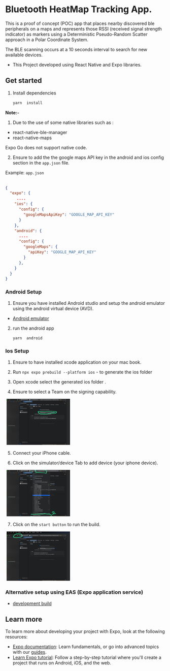 # Bluetooth HeatMap Tracking App.

This is a proof of concept (POC) app that places nearby discovered ble peripherals on a maps and represents those RSSI (received signal strength indicator) as markers using a Deterministic Pseudo-Random Scatter approach in a Polar Coordinate System.


The BLE scanning occurs at a 10 seconds interval to search for new available devices.

- This Project developed using React Native and Expo libraries.


## Get started

1. Install dependencies

   ```bash
   yarn  install
   ```



**Note:-** 
1. Due to the use of some native libraries such as :

- react-native-ble-manager
- react-native-maps

Expo Go does not support native code.

2. Ensure to add the the google maps API key in the android and ios config section in the `app.json` file.


Example: `app.json`

```json

{
  "expo": {
     ....
    "ios": {
      "config": {
        "googleMapsApiKey": "GOOGLE_MAP_API_KEY"
      }
    },
    "android": {
      ....
      "config": {
        "googleMaps": {
          "apiKey": "GOOGLE_MAP_API_KEY"
        }
      },
    }
  }
}

```


### Android Setup


1. Ensure you have installed Android studio and setup the android emulator using the  android virtual device (AVD).
- [Android emulator](https://docs.expo.dev/workflow/android-studio-emulator/)

2. run the android app 

   ```bash
   yarn  android
   ```

### Ios Setup


1. Ensure to have installed xcode application on your mac book.

2. Run `npx expo prebuild --platform ios`  - to generate the ios folder

3. ⁠Open xcode select the generated ios folder .


4. ⁠⁠Ensure to select a Team on the signing capability.

<img
  src="./docs/select_team.jpeg"
  alt="Alt text"
  title="React Native API Logger"
  style="margin:0 4px; width: 200px"
/>

5. ⁠⁠Connect your iPhone cable.

6. ⁠Click on the simulator/device Tab to add device (your iphone device).

<img
  src="./docs/manage_devices.jpeg"
  alt="Alt text"
  title="React Native API Logger"
  style="margin:0 4px; width: 200px"
/>


7. ⁠⁠Click on the `start button` to run the build.

<img
  src="./docs/start_app.jpeg"
  alt="Alt text"
  title="React Native API Logger"
  style="margin:0 4px; width: 200px"
/>



### Alternative setup using EAS (Expo application service)

- [development build](https://docs.expo.dev/develop/development-builds/introduction/)


## Learn more

To learn more about developing your project with Expo, look at the following resources:

- [Expo documentation](https://docs.expo.dev/): Learn fundamentals, or go into advanced topics with our [guides](https://docs.expo.dev/guides).
- [Learn Expo tutorial](https://docs.expo.dev/tutorial/introduction/): Follow a step-by-step tutorial where you'll create a project that runs on Android, iOS, and the web.